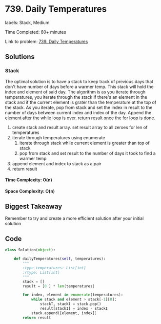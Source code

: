 # 739. Daily Temperatures

labels: Stack, Medium

Time Completed: 60+ minutes

Link to problem: [739. Daily Temperatures](https://leetcode.com/problems/daily-temperatures/description/)

## Solutions

### Stack 

The optimal solution is to have a stack to keep track of previous days that don't have number of days before a warmer temp. This stack will hold the index and element of said day. The algorithm is as you iterate through temperatures, you iterate through the stack if there's an element in the stack and if the current element is grater than the temperature at the top of the stack. As you iterate, pop from stack and set the index in result to the number of days between current index and index of the day. Append the element after the while loop is over. return result once the for loop is done. 

1. create stack and result array. set result array to all zeroes for len of temperatures
1. iterate through temperatures using enumerate
    1. iterate through stack while current element is greater than top of stack
    1. pop from stack and set result to the number of days it took to find a warmer temp
1. append element and index to stack as a pair
1. return result



#### Time Complexity: O(n)
#### Space Complexity: O(n)

## Biggest Takeaway

Remember to try and create a more efficient solution after your initial solution

## Code 

```python
class Solution(object):

    def dailyTemperatures(self, temperatures):
        """
        :type temperatures: List[int]
        :rtype: List[int]
        """
        stack = []
        result = [0 ] * len(temperatures)

        for index, element in enumerate(temperatures):
            while stack and element > stack[-1][0]:
                stackT, stackI = stack.pop()
                result[stackI] = index - stackI
            stack.append([element, index])
        return result
            
        
